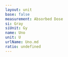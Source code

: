 ```yaml
---
layout: unit
base: false
measurement: Absorbed Dose
si: Gray
siUnit: Gy
name: Uno
unit: U
urlName: Uno.md
ratio: undefined
---
```

